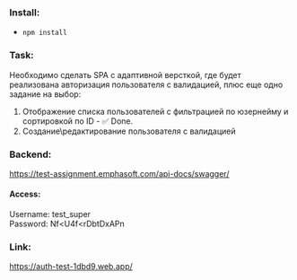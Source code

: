 ### Install:

- `npm install`

### Task:

Необходимо сделать SPA с адаптивной версткой, где будет реализована авторизация пользователя с валидацией, плюс еще одно задание на выбор:
1. Отображение списка пользователей с фильтрацией по юзернейму и сортировкой по ID - :white_check_mark: Done.
2. Создание\редактирование пользователя с валидацией 
 
### Backend:
https://test-assignment.emphasoft.com/api-docs/swagger/

#### Access:
Username: test_super <br/>
Password: Nf<U4f<rDbtDxAPn 

### Link:
https://auth-test-1dbd9.web.app/
